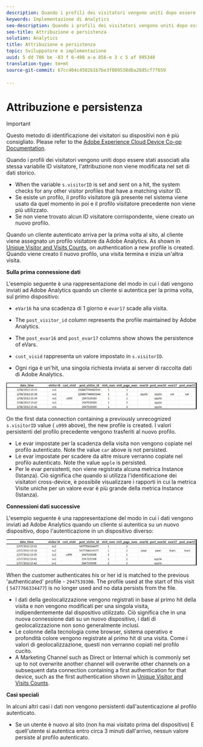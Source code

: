 ```yaml
---
description: Quando i profili dei visitatori vengono uniti dopo essere stati associati alla stessa variabile ID visitatore, l'attribuzione non viene modificata nel set di dati storico.
keywords: Implementazione di Analytics
seo-description: Quando i profili dei visitatori vengono uniti dopo essere stati associati alla stessa variabile ID visitatore, l'attribuzione non viene modificata nel set di dati storico.
seo-title: Attribuzione e persistenza
solution: Analytics
title: Attribuzione e persistenza
topic: Sviluppatore e implementazione
uuid: 5 dd 706 be -83 f 6-498 a-a 856-e 3 c 5 af 995348
translation-type: tm+mt
source-git-commit: 67cc404c4502b1b7be3f089538d8a28d5cf7f659

---
```



# Attribuzione e persistenza

>[!IMPORTANT]
>
>Questo metodo di identificazione dei visitatori su dispositivi non è più consigliato. Please refer to the [Adobe Experience Cloud Device Co-op Documentation](https://marketing.adobe.com/resources/help/en_US/mcdc/).

Quando i profili dei visitatori vengono uniti dopo essere stati associati alla stessa variabile ID visitatore, l&#39;attribuzione non viene modificata nel set di dati storico.

* When the variable `s.visitorID` is set and sent on a hit, the system checks for any other visitor profiles that have a matching visitor ID.
* Se esiste un profilo, il profilo visitatore già presente nel sistema viene usato da quel momento in poi e il profilo visitatore precedente non viene più utilizzato.
* Se non viene trovato alcun ID visitatore corrispondente, viene creato un nuovo profilo.

Quando un cliente autenticato arriva per la prima volta al sito, al cliente viene assegnato un profilo visitatore da Adobe Analytics. As shown in [Unique Visitor and Visits Counts](../../../implement/js-implementation/xdevice-visid/xdevice-connecting.md#section_70330AB6724C4E419A4BD0BDD54641AC), on authentication a new profile is created. Quando viene creato il nuovo profilo, una visita termina e inizia un&#39;altra visita.

**Sulla prima connessione dati**

L&#39;esempio seguente è una rappresentazione del modo in cui i dati vengono inviati ad Adobe Analytics quando un cliente si autentica per la prima volta, sul primo dispositivo:

* `eVar16` ha una scadenza di 1 giorno e `evar17` scade alla visita.

* The `post_visitor_id` column represents the profile maintained by Adobe Analytics.
* The `post_evar16` and `post_evar17` columns show shows the persistence of eVars.

* `cust_visid` rappresenta un valore impostato in `s.visitorID`.

* Ogni riga è un&#39;hit, una singola richiesta inviata ai server di raccolta dati di Adobe Analytics.

![](assets/xdevice_first.jpg)

On the first data connection containing a previously unrecognized `s.visitorID` value ( `u999` above), the new profile is created. I valori persistenti del profilo precedente vengono trasferiti al nuovo profilo.

* Le evar impostate per la scadenza della visita non vengono copiate nel profilo autenticato. Note the value `car` above is not persisted.
* Le evar impostate per scadere da altre misure verranno copiate nel profilo autenticato. Note the value `apple` is persisted.
* Per le evar persistenti, non viene registrata alcuna metrica Instance (Istanza). Ciò significa che quando si utilizza l&#39;identificazione dei visitatori cross-device, è possibile visualizzare i rapporti in cui la metrica Visite uniche per un valore evar è più grande della metrica Instance (Istanza).

**Connessioni dati successive**

L&#39;esempio seguente è una rappresentazione del modo in cui i dati vengono inviati ad Adobe Analytics quando un cliente si autentica su un nuovo dispositivo, dopo l&#39;autenticazione in un dispositivo diverso:

![](assets/xdevice-subsequent.jpg)

When the customer authenticates his or her id is matched to the previous &#39;authenticated&#39; profile - `2947539300`. The profile used at the start of this visit ( `5477766334477`) is no longer used and no data persists from the file.

* I dati della geolocalizzazione vengono registrati in base al primo hit della visita e non vengono modificati per una singola visita, indipendentemente dal dispositivo utilizzato. Ciò significa che in una nuova connessione dati su un nuovo dispositivo, i dati di geolocalizzazione non sono generalmente inclusi.
* Le colonne della tecnologia come browser, sistema operativo e profondità colore vengono registrate al primo hit di una visita. Come i valori di geolocalizzazione, questi non verranno copiati nel profilo cucito.
* A Marketing Channel such as Direct or Internal which is commonly set up to not overwrite another channel will overwrite other channels on a subsequent data connection containing a first authentication for that device, such as the first authentication shown in [Unique Visitor and Visits Counts](../../../implement/js-implementation/xdevice-visid/xdevice-connecting.md#section_70330AB6724C4E419A4BD0BDD54641AC).

**Casi speciali**

In alcuni altri casi i dati non vengono persistenti dall&#39;autenticazione al profilo autenticato.

* Se un utente è nuovo al sito (non ha mai visitato prima del dispositivo) E quell&#39;utente si autentica entro circa 3 minuti dall&#39;arrivo, nessun valore persiste al profilo autenticato.

